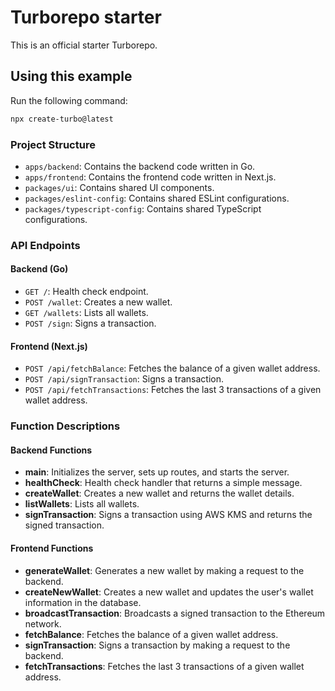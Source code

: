 # Turborepo starter

This is an official starter Turborepo.

## Using this example

Run the following command:

```sh
npx create-turbo@latest
```

### Project Structure

- `apps/backend`: Contains the backend code written in Go.
- `apps/frontend`: Contains the frontend code written in Next.js.
- `packages/ui`: Contains shared UI components.
- `packages/eslint-config`: Contains shared ESLint configurations.
- `packages/typescript-config`: Contains shared TypeScript configurations.

### API Endpoints

#### Backend (Go)

- `GET /`: Health check endpoint.
- `POST /wallet`: Creates a new wallet.
- `GET /wallets`: Lists all wallets.
- `POST /sign`: Signs a transaction.

#### Frontend (Next.js)

- `POST /api/fetchBalance`: Fetches the balance of a given wallet address.
- `POST /api/signTransaction`: Signs a transaction.
- `POST /api/fetchTransactions`: Fetches the last 3 transactions of a given wallet address.

### Function Descriptions

#### Backend Functions

- **main**: Initializes the server, sets up routes, and starts the server.
- **healthCheck**: Health check handler that returns a simple message.
- **createWallet**: Creates a new wallet and returns the wallet details.
- **listWallets**: Lists all wallets.
- **signTransaction**: Signs a transaction using AWS KMS and returns the signed transaction.

#### Frontend Functions

- **generateWallet**: Generates a new wallet by making a request to the backend.
- **createNewWallet**: Creates a new wallet and updates the user's wallet information in the database.
- **broadcastTransaction**: Broadcasts a signed transaction to the Ethereum network.
- **fetchBalance**: Fetches the balance of a given wallet address.
- **signTransaction**: Signs a transaction by making a request to the backend.
- **fetchTransactions**: Fetches the last 3 transactions of a given wallet address.